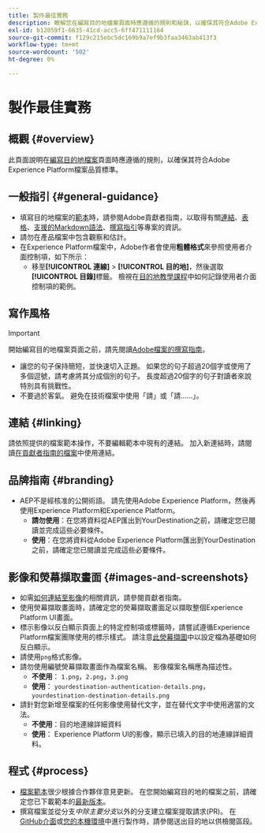 ```yaml
---
title: 製作最佳實務
description: 瞭解您在編寫目的地檔案頁面時應遵循的規則和秘訣，以確保其符合Adobe Experience Platform檔案品質標準。
exl-id: b12059f1-6635-41cd-acc5-6ff471111164
source-git-commit: f129c215ebc5dc169b9a7ef9b3faa3463ab413f3
workflow-type: tm+mt
source-wordcount: '502'
ht-degree: 0%

---
```


# 製作最佳實務

## 概觀 {#overview}

此頁面說明在[編寫目的地檔案](./documentation-instructions.md)頁面時應遵循的規則，以確保其符合Adobe Experience Platform檔案品質標準。

## 一般指引 {#general-guidance}

* 填寫目的地檔案的[範本](./self-service-template.md)時，請參閱Adobe貢獻者指南，以取得有關[連結](https://experienceleague.adobe.com/docs/contributor/contributor-guide/writing-essentials/linking.html?lang=zh-Hant)、[表格](https://experienceleague.adobe.com/docs/contributor/contributor-guide/writing-essentials/markdown.html?lang=zh-Hant#tables)、[支援的Markdown語法](https://experienceleague.adobe.com/docs/contributor/contributor-guide/writing-essentials/markdown.html?lang=zh-Hant)、[撰寫指引](https://experienceleague.adobe.com/docs/contributor/contributor-guide/writing-essentials/general-writing-guidance.html?lang=zh-Hant)等專案的資訊。
* 請勿在產品檔案中包含觀察和估計。
* 在Experience Platform檔案中，Adobe作者會使用&#x200B;**粗體格式**&#x200B;來參照使用者介面控制項，如下所示：
   * 移至&#x200B;**[!UICONTROL 連線]** > **[!UICONTROL 目的地]**，然後選取&#x200B;**[!UICONTROL 目錄]**&#x200B;標籤。 檢視在[目的地教學課程](https://experienceleague.adobe.com/docs/experience-platform/destinations/ui/activate/activate-batch-profile-destinations.html?lang=zh-Hant#select-destination)中如何記錄使用者介面控制項的範例。

## 寫作風格

>[!IMPORTANT]
>
>開始編寫目的地檔案頁面之前，請先閱讀[Adobe檔案的撰寫指南](https://experienceleague.adobe.com/docs/contributor/contributor-guide/writing-essentials/general-writing-guidance.html?lang=zh-Hant)。

* 讓您的句子保持簡短，並快速切入正題。 如果您的句子超過20個字或使用了多個逗號，請考慮將其分成個別的句子。 長度超過20個字的句子對讀者來說特別具有挑戰性。
* 不要過於客氣。 避免在技術檔案中使用「請」或「請……」。

## 連結 {#linking}

請依照提供的檔案範本操作，不要編輯範本中現有的連結。 加入新連結時，請閱讀[在貢獻者指南的檔案](https://experienceleague.adobe.com/docs/contributor/contributor-guide/writing-essentials/linking.html?lang=zh-Hant)中使用連結。

## 品牌指南 {#branding}

* AEP不是經核准的公開術語。 請先使用Adobe Experience Platform，然後再使用Experience Platform和Experience Platform。
   * **請勿使用**：在您將資料從AEP匯出到YourDestination之前，請確定您已閱讀並完成這些必要條件。
   * **使用**：在您將資料從Adobe Experience Platform匯出到YourDestination之前，請確定您已閱讀並完成這些必要條件。

## 影像和熒幕擷取畫面 {#images-and-screenshots}

* 如需[如何連結至影像](https://experienceleague.adobe.com/docs/contributor/contributor-guide/writing-essentials/markdown.html?lang=zh-Hant#images)的相關資訊，請參閱貢獻者指南。
* 使用熒幕擷取畫面時，請確定您的熒幕擷取畫面足以擷取整個Experience Platform UI畫面。
* 標示影像以反白顯示頁面上的特定控制項或標籤時，請嘗試遵循Experience Platform檔案團隊使用的標示樣式。 請注意[此熒幕擷圖](/help/destinations/catalog/cloud-storage/amazon-s3.md#export-type-frequency)中以設定檔為基礎如何反白顯示。
* 請使用`png`格式影像。
* 請勿使用編號熒幕擷取畫面作為檔案名稱。 影像檔案名稱應為描述性。
   * **不使用**： `1.png`，`2.png`，`3.png`
   * **使用**： `yourdestination-authentication-details.png`，`yourdestination-destination-details.png`
* 請針對您新增至檔案的任何影像使用替代文字，並在替代文字中使用適當的文法。
   * **不使用**：目的地連線詳細資料
   * **使用**： Experience Platform UI的影像，顯示已填入的目的地連線詳細資料。

## 程式 {#process}

* [檔案範本](./self-service-template.md)很少根據合作夥伴意見更新。 在您開始編寫目的地的檔案之前，請確定您已下載範本的[最新版本](../assets/docs-framework/yourdestination-template.zip)。
* 撰寫檔案並從分支&#x200B;*中除主要分支*&#x200B;以外的分支建立檔案提取請求(PR)。 在[GitHub介面](./use-github-interface-to-create-documentation.md#submit-review)或[您的本機環境](./work-in-local-environment.md#submit-review)中進行製作時，請參閱送出目的地以供檢閱區段。
